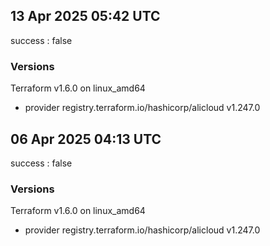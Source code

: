 ## 13 Apr 2025 05:42 UTC

success : false

### Versions

Terraform v1.6.0
on linux_amd64
+ provider registry.terraform.io/hashicorp/alicloud v1.247.0

## 06 Apr 2025 04:13 UTC

success : false

### Versions

Terraform v1.6.0
on linux_amd64
+ provider registry.terraform.io/hashicorp/alicloud v1.247.0

